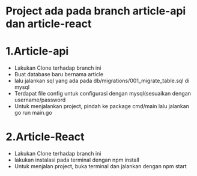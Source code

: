 # **Project ada pada branch article-api dan article-react**

# 1.Article-api
  - Lakukan Clone terhadap branch ini
  - Buat database baru bernama article
  - lalu jalankan sql yang ada pada db/migrations/001_migrate_table.sql di mysql
  - Terdapat file config untuk configurasi dengan mysql(sesuaikan dengan username/password
  - Untuk menjalankan project, pindah ke package cmd/main lalu jalankan go run main.go

# 2.Article-React
  - Lakukan Clone terhadap branch ini
  - lakukan instalasi pada terminal dengan npm install
  - Untuk menjalan project, buka terminal dan jalankan dengan npm start


